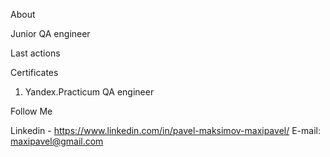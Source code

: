 
About

Junior QA engineer

Last actions 

Certificates

1) Yandex.Practicum QA engineer

Follow Me

Linkedin - https://www.linkedin.com/in/pavel-maksimov-maxipavel/
E-mail: maxipavel@gmail.com
